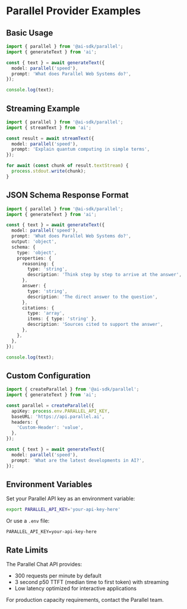 # Parallel Provider Examples

## Basic Usage

```typescript
import { parallel } from '@ai-sdk/parallel';
import { generateText } from 'ai';

const { text } = await generateText({
  model: parallel('speed'),
  prompt: 'What does Parallel Web Systems do?',
});

console.log(text);
```

## Streaming Example

```typescript
import { parallel } from '@ai-sdk/parallel';
import { streamText } from 'ai';

const result = await streamText({
  model: parallel('speed'),
  prompt: 'Explain quantum computing in simple terms',
});

for await (const chunk of result.textStream) {
  process.stdout.write(chunk);
}
```

## JSON Schema Response Format

```typescript
import { parallel } from '@ai-sdk/parallel';
import { generateText } from 'ai';

const { text } = await generateText({
  model: parallel('speed'),
  prompt: 'What does Parallel Web Systems do?',
  output: 'object',
  schema: {
    type: 'object',
    properties: {
      reasoning: {
        type: 'string',
        description: 'Think step by step to arrive at the answer',
      },
      answer: {
        type: 'string',
        description: 'The direct answer to the question',
      },
      citations: {
        type: 'array',
        items: { type: 'string' },
        description: 'Sources cited to support the answer',
      },
    },
  },
});

console.log(text);
```

## Custom Configuration

```typescript
import { createParallel } from '@ai-sdk/parallel';
import { generateText } from 'ai';

const parallel = createParallel({
  apiKey: process.env.PARALLEL_API_KEY,
  baseURL: 'https://api.parallel.ai',
  headers: {
    'Custom-Header': 'value',
  },
});

const { text } = await generateText({
  model: parallel('speed'),
  prompt: 'What are the latest developments in AI?',
});
```

## Environment Variables

Set your Parallel API key as an environment variable:

```bash
export PARALLEL_API_KEY='your-api-key-here'
```

Or use a `.env` file:

```
PARALLEL_API_KEY=your-api-key-here
```

## Rate Limits

The Parallel Chat API provides:
- 300 requests per minute by default
- 3 second p50 TTFT (median time to first token) with streaming
- Low latency optimized for interactive applications

For production capacity requirements, contact the Parallel team.

